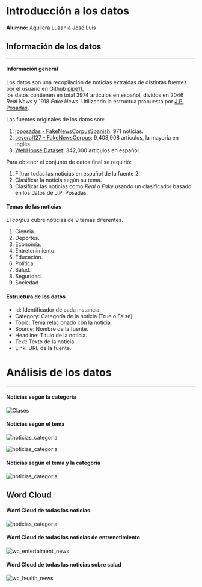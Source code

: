 # Introducción a los datos

**Alumno:** Aguilera Luzania José Luis

## Información de los datos
---

#### Información general

Los datos son una recopilación de noticias extraidas de distintas fuentes por el usuario en Github [pipe11](https://github.com/pipe11/TFM_fake_news_detector),   
los datos contienen en total 3974 articulos en español, dividos en 2046 *Real News* y 1918 *Fake News*. Utilizando la estructua propuesta por [J.P. Posadas](https://github.com/jpposadas/FakeNewsCorpusSpanish).  
  
Las fuentes originales de los datos son:  
1. [jpposadas - FakeNewsCorpusSpanish](https://github.com/jpposadas/FakeNewsCorpusSpanish): 971 noticias.  
2. [several127 - FakeNewsCorpus](https://github.com/several27/FakeNewsCorpus): 9,408,908 articulos, la mayoría en inglés.  
3. [WebHouse Dataset](https://webz.io/free-datasets/spanish-news-articles/): 342,000 articulos en español.  
  
Para obtener el conjunto de datos final se requirió:  
1. Filtrar todas las noticias en español de la fuente 2.  
2. Clasificar la noticia según su tema.  
3. Clasificar las noticias como *Real* o *Fake* usando un clasificador basado en los datos de J.P. Posadas.

#### Temas de las noticias

El *corpus* cubre noticias de 9 temas diferentes.  

1. Ciencia.  
2. Deportes.  
3. Economía.  
4. Entretenimiento.  
5. Educación.  
6. Política.  
7. Salud.  
8. Seguridad.  
9. Sociedad

#### Estructura de los datos

- Id: Identificador de cada instancia.  
- Category: Categoría de la noticia (True o False).  
- Topic: Tema relacionado con la noticia.  
- Source: Nombre de la fuente.  
- Headline: Titulo de la noticia.  
- Text: Texto de la noticia    .  
- Link: URL de la fuente.

# Análisis de los datos
---

#### Noticias según la categoría

![Clases](plt_news_count.png)

#### Noticias según el tema


![noticias_categoria](plt_news_topic.png)

![noticias_categoria](table_news_topic.png)

#### Noticias según el tema y la categoría

![noticias_categoria](plt_category_topic.png)

## Word Cloud

#### Word Cloud de todas las noticias
![noticias_categoria](wc_news_all.png)

#### Word Cloud de todas las noticias de entrenetimiento

![wc_entertaiment_news](wc_news_entertaiment_all.png)

#### Word Cloud de todas las noticias sobre salud

![wc_health_news](wc_news_health_all.png)


